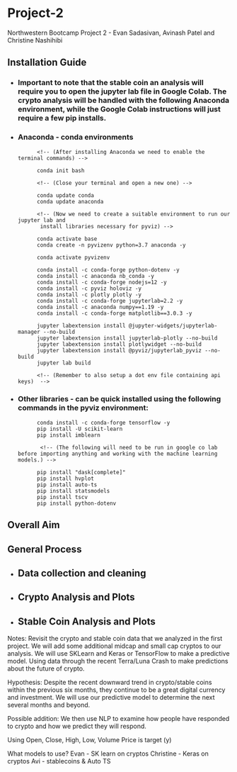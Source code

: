 # Project-2
Northwestern Bootcamp Project 2 - Evan Sadasivan, Avinash Patel and Christine Nashihibi

## Installation Guide

* ### Important to note that the stable coin an analysis will require you to open the jupyter lab file in Google Colab. The crypto analysis will be handled with the following Anaconda environment, while the Google Colab instructions will just require a few pip installs. 

* ### Anaconda - conda environments 
            <!-- (After installing Anaconda we need to enable the terminal commands) -->

            conda init bash

            <!-- (Close your terminal and open a new one) -->

            conda update conda
            conda update anaconda

            <!-- (Now we need to create a suitable environment to run our jupyter lab and
             install libraries necessary for pyviz) -->

            conda activate base
            conda create -n pyvizenv python=3.7 anaconda -y

            conda activate pyvizenv

            conda install -c conda-forge python-dotenv -y
            conda install -c anaconda nb_conda -y
            conda install -c conda-forge nodejs=12 -y
            conda install -c pyviz holoviz -y
            conda install -c plotly plotly -y
            conda install -c conda-forge jupyterlab=2.2 -y
            conda install -c anaconda numpy==1.19 -y
            conda install -c conda-forge matplotlib==3.0.3 -y

            jupyter labextension install @jupyter-widgets/jupyterlab-manager --no-build
            jupyter labextension install jupyterlab-plotly --no-build
            jupyter labextension install plotlywidget --no-build
            jupyter labextension install @pyviz/jupyterlab_pyviz --no-build
            jupyter lab build

            <!-- (Remember to also setup a dot env file containing api keys)  -->

* ###  Other libraries - can be quick installed using the following commands in the pyviz environment:
            
            conda install -c conda-forge tensorflow -y
            pip install -U scikit-learn
            pip install imblearn
            
             <!-- (The following will need to be run in google co lab before importing anything and working with the machine learning models.) -->
            
            pip install "dask[complete]"
            pip install hvplot
            pip install auto-ts
            pip install statsmodels
            pip install tscv
            pip install python-dotenv
            


## Overall Aim

## General Process

* ## Data collection and cleaning 

* ## Crypto Analysis and Plots

* ## Stable Coin Analysis and Plots



Notes:
Revisit the crypto and stable coin data that we analyzed in the first project. We will add some additional midcap and small cap cryptos to our analysis. We will use SKLearn and Keras or TensorFlow to make a predictive model. Using data through the recent Terra/Luna Crash to make predictions about the future of crypto.

Hypothesis: Despite the recent downward trend in crypto/stable coins within the previous six months, they continue to be a great digital currency and investment. We will use our predictive model to determine the next several months and beyond.

Possible addition: We then use NLP to examine how people have responded to crypto and how we predict they will respond.

Using Open, Close, High, Low, Volume
Price is target (y)



What models to use?
Evan - SK learn on cryptos
Christine - Keras on cryptos
Avi - stablecoins & Auto TS
